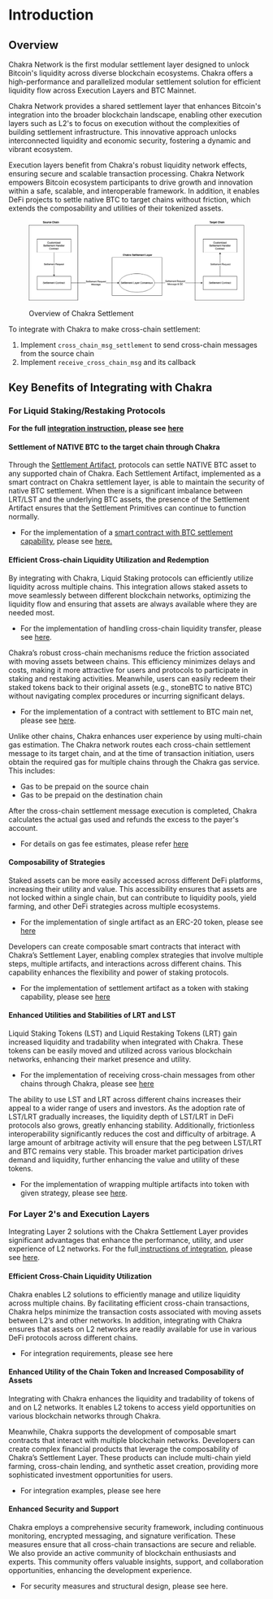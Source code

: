 # Introduction

## Overview

Chakra Network is the first modular settlement layer designed to unlock Bitcoin's liquidity across diverse blockchain ecosystems. Chakra offers a high-performance and parallelized modular settlement solution for efficient liquidity flow across Execution Layers and BTC Mainnet.

Chakra Network provides a shared settlement layer that enhances Bitcoin's integration into the broader blockchain landscape, enabling other execution layers such as L2's to focus on execution without the complexities of building settlement infrastructure. This innovative approach unlocks interconnected liquidity and economic security, fostering a dynamic and vibrant ecosystem.

Execution layers benefit from Chakra's robust liquidity network effects, ensuring secure and scalable transaction processing. Chakra Network empowers Bitcoin ecosystem participants to drive growth and innovation within a safe, scalable, and interoperable framework. In addition, it enables DeFi projects to settle native BTC to target chains without friction, which extends the composability and utilities of their tokenized assets.&#x20;

<figure><img src=".gitbook/assets/image.png" alt=""><figcaption><p>Overview of Chakra Settlement</p></figcaption></figure>

To integrate with Chakra to make cross-chain settlement:

1. Implement `cross_chain_msg_settlement` to send cross-chain messages from the source chain
2. Implement `receive_cross_chain_msg` and its callback

## Key Benefits of Integrating with Chakra

### For Liquid Staking/Restaking Protocols

**For the full** [**integration instruction**](guides/lst-lrt-integration/)**, please see** [**here**](guides/lst-lrt-integration/)

#### Settlement of NATIVE BTC to the target chain through Chakra

Through the [Settlement Artifact](concepts/chakra-settlement-artifacts/), protocols can settle NATIVE BTC asset to any supported chain of Chakra. Each Settlement Artifact, implemented as a smart contract on Chakra settlement layer, is able to maintain the security of native BTC settlement. When there is a significant imbalance between LRT/LST and the underlying BTC assets, the presence of the Settlement Artifact ensures that the Settlement Primitives can continue to function normally.

* For the implementation of a [smart contract with BTC settlement capability](concepts/chakra-settlement-artifacts/), please see [here.](guides/staking-settlement-artifacts-with-native-btc-withdraw.md)&#x20;

#### Efficient Cross-chain Liquidity Utilization and Redemption

By integrating with Chakra, Liquid Staking protocols can efficiently utilize liquidity across multiple chains. This integration allows staked assets to move seamlessly between different blockchain networks, optimizing the liquidity flow and ensuring that assets are always available where they are needed most.&#x20;

* For the implementation of handling cross-chain liquidity transfer, please see [here](https://www.notion.so/s3labs/Settlement-Layer-2-0670828876f6419fa32f864f95a917f0?pvs=4#978595119dcb4920b4f26bfe783eaa33).

Chakra’s robust cross-chain mechanisms reduce the friction associated with moving assets between chains. This efficiency minimizes delays and costs, making it more attractive for users and protocols to participate in staking and restaking activities. Meanwhile, users can easily redeem their staked tokens back to their original assets (e.g., stoneBTC to native BTC) without navigating complex procedures or incurring significant delays.

* For the implementation of a contract with settlement to BTC main net, please see [here](https://www.notion.so/s3labs/BTC-b7c42863253a4f8cb22a05a0767fd913?pvs=4).&#x20;

Unlike other chains, Chakra enhances user experience by using multi-chain gas estimation. The Chakra network routes each cross-chain settlement message to its target chain, and at the time of transaction initiation, users obtain the required gas for multiple chains through the Chakra gas service. This includes:

* Gas to be prepaid on the source chain
* Gas to be prepaid on the destination chain

After the cross-chain settlement message execution is completed, Chakra calculates the actual gas used and refunds the excess to the payer's account.

* For details on gas fee estimates, please refer [here](chakra-settlement-layer/gas/)&#x20;

#### Composability of Strategies

Staked assets can be more easily accessed across different DeFi platforms, increasing their utility and value. This accessibility ensures that assets are not locked within a single chain, but can contribute to liquidity pools, yield farming, and other DeFi strategies across multiple ecosystems.

* For the implementation of single artifact as an ERC-20 token, please see [here](https://www.notion.so/s3labs/Settlement-Layer-2-0670828876f6419fa32f864f95a917f0?pvs=4#f094dcc7b5574dd39f7057d226775105)

Developers can create composable smart contracts that interact with Chakra’s Settlement Layer, enabling complex strategies that involve multiple steps, multiple artifacts, and interactions across different chains. This capability enhances the flexibility and power of staking protocols.

* For the implementation of settlement artifact as a token with staking capability, please see [here](https://www.notion.so/s3labs/BtcArtifactStaking-f287c10db81849dc9c7dc0054238d293?pvs=4)

#### Enhanced Utilities and Stabilities of LRT and LST

Liquid Staking Tokens (LST) and Liquid Restaking Tokens (LRT) gain increased liquidity and tradability when integrated with Chakra. These tokens can be easily moved and utilized across various blockchain networks, enhancing their market presence and utility.

* For the implementation of receiving cross-chain messages from other chains through Chakra, please see [here](https://www.notion.so/s3labs/Settlement-Layer-2-0670828876f6419fa32f864f95a917f0?pvs=4#22b72b072d7042c0a2c07537beb35226)

The ability to use LST and LRT across different chains increases their appeal to a wider range of users and investors. As the adoption rate of LST/LRT gradually increases, the liquidity depth of LST/LRT in DeFi protocols also grows, greatly enhancing stability. Additionally, frictionless interoperability significantly reduces the cost and difficulty of arbitrage. A large amount of arbitrage activity will ensure that the peg between LST/LRT and BTC remains very stable. This broader market participation drives demand and liquidity, further enhancing the value and utility of these tokens.

* For the implementation of wrapping multiple artifacts into token with given strategy, please see [here](https://www.notion.so/s3labs/Settlement-Layer-2-0670828876f6419fa32f864f95a917f0?pvs=4#e0298bdb752f4647a71de27d7d3b2703).

### For Layer 2's and Execution Layers

Integrating Layer 2 solutions with the Chakra Settlement Layer provides significant advantages that enhance the performance, utility, and user experience of L2 networks. For the full[ instructions of integration](guides/layer-2s-and-execution-layer-integration/), please see [here](guides/layer-2s-and-execution-layer-integration/).&#x20;

#### Efficient Cross-Chain Liquidity Utilization

Chakra enables L2 solutions to efficiently manage and utilize liquidity across multiple chains. By facilitating efficient cross-chain transactions, Chakra helps minimize the transaction costs associated with moving assets between L2‘s and other networks. In addition, integrating with Chakra ensures that assets on L2 networks are readily available for use in various DeFi protocols across different chains.

* For integration requirements, please see here

#### Enhanced Utility of the Chain Token and Increased Composability of Assets

Integrating with Chakra enhances the liquidity and tradability of tokens of and on L2 networks. It enables L2 tokens to access yield opportunities on various blockchain networks through Chakra.&#x20;

Meanwhile, Chakra supports the development of composable smart contracts that interact with multiple blockchain networks. Developers can create complex financial products that leverage the composability of Chakra’s Settlement Layer. These products can include multi-chain yield farming, cross-chain lending, and synthetic asset creation, providing more sophisticated investment opportunities for users.

* For integration examples, please see here

#### Enhanced Security and Support

Chakra employs a comprehensive security framework, including continuous monitoring, encrypted messaging, and signature verification. These measures ensure that all cross-chain transactions are secure and reliable. We also provide an active community of blockchain enthusiasts and experts. This community offers valuable insights, support, and collaboration opportunities, enhancing the development experience.

* For security measures and structural design, please see here.&#x20;

